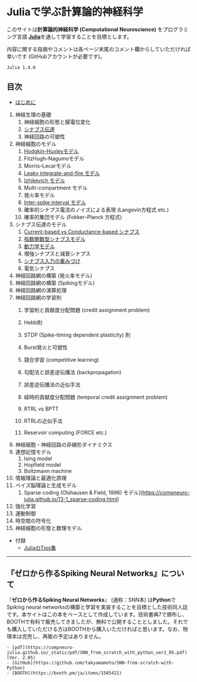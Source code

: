 # Juliaで学ぶ計算論的神経科学

このサイトは**計算論的神経科学 (Computational Neuroscience)** をプログラミング言語 [**Julia**](https://julialang.org/)を通して学習することを目標とします。

内容に関する指摘やコメントは各ページ末尾のコメント欄からしていただければ幸いです (GitHubアカウントが必要です)。

```{admonition} 記事で使用しているJuliaのバージョン
Julia 1.4.0
```

## 目次
- [はじめに](https://compneuro-julia.github.io/intro.html)

1. 神経生理の基礎
	1. 神経細胞の形態と膜電位変化
	2. [シナプス伝達](https://compneuro-julia.github.io/1-2_synapse.html)
	3. 神経回路の可塑性
1. 神経細胞のモデル
	1. [Hodgkin-Huxleyモデル](https://compneuro-julia.github.io/2-1_hodgkinhuxley.html)
	1. FitzHugh–Nagumoモデル
	1. Morris–Lecarモデル
	1. [Leaky integrate-and-fire モデル](https://compneuro-julia.github.io/2-2_lif.html)
	1. [Izhikevich モデル](https://compneuro-julia.github.io/2-3_iz.html)
	1. Multi-compartment モデル
	1. 発火率モデル
	1. [Inter-spike interval モデル](https://compneuro-julia.github.io/2-5_isi.html)
	1. 確率的シナプス電流のノイズによる表現 (Langevin方程式 etc.)
	1. 確率的集団モデル (Fokker–Planck 方程式)
1. シナプス伝達のモデル
	1. [Current-based vs Conductance-based シナプス](https://compneuro-julia.github.io/3-1_current-conductance-synapse.html)
	2. [指数関数型シナプスモデル](https://compneuro-julia.github.io/3-2_expo-synapse.html)
	3. [動力学モデル](https://compneuro-julia.github.io/3-3_kinetic-synapse.html)
	4. 増強シナプスと減衰シナプス
	5. [シナプス入力の重みづけ](https://compneuro-julia.github.io/3-6_synaptic-weighted.html)
	6. 電気シナプス
4. 神経回路網の構築 (発火率モデル)
5. 神経回路網の構築 (Spikingモデル)
6. 神経回路網の演算処理
7. 神経回路網の学習則
	1. 学習則と貢献度分配問題 (credit assignment problem)
	2. Hebb則
	3. STDP (Spike-timing dependent plasticity) 則
	4. Burst発火と可塑性
	5. 競合学習 (competitive learning)
	6. 勾配法と誤差逆伝播法 (backpropagation)
	7. 誤差逆伝播法の近似手法
	
	8. 経時的貢献度分配問題 (temporal credit assignment problem)
	9. RTRL vs BPTT
	10. RTRLの近似手法
	11. Reservoir computing (FORCE etc.)
8. 神経細胞・神経回路の非線形ダイナミクス
9. 連想記憶モデル
	1. Ising model
	2. Hopfield model
	3. Boltzmann machine
10. 情報理論と最適化原理
13. ベイズ脳理論と生成モデル
	1. Sparse coding (Olshausen & Field, 1996) モデル](https://compneuro-julia.github.io/13-1_sparse-coding.html)
12. 強化学習
13. 運動制御
14. 時空間の符号化
15. 神経細胞の形態と数理モデル

- 付録
	- [JuliaのTips集](https://compneuro-julia.github.io/tips.html)


***

## 『ゼロから作るSpiking Neural Networks』について
『**ゼロから作るSpiking Neural Networks**』 (通称：SNN本) は**Python**でSpiking neural networksの構築と学習を実装することを目標とした技術同人誌です。本サイトはこの本をベースとして作成しています。技術書典7で頒布し、BOOTHで有料で販売してきましたが、無料で公開することとしました。それでも購入していただける方はBOOTHから購入いただければと思います。なお、物理本は完売し、再販の予定はありません。

```{admonition} 『ゼロから作るSpiking Neural Networks』Links
- [pdf](https://compneuro-julia.github.io/_static/pdf/SNN_from_scratch_with_python_ver2_05.pdf) (Ver. 2.05)
- [GitHub](https://github.com/takyamamoto/SNN-from-scratch-with-Python)
- [BOOTH](https://booth.pm/ja/items/1585421)
```



